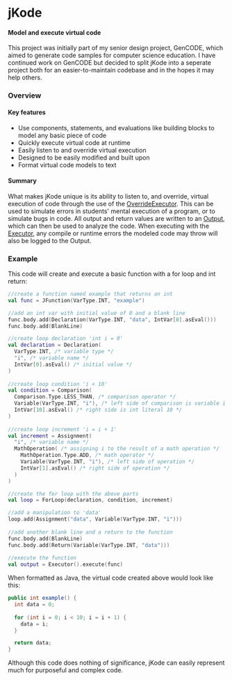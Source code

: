 # jKode
#### Model and execute virtual code

This project was initially part of my senior design project, GenCODE, which aimed to generate code samples for computer science education. I have continued work on GenCODE but decided to split jKode into a seperate project both for an easier-to-maintain codebase and in the hopes it may help others.

### Overview
#### Key features
 * Use components, statements, and evaluations like building blocks to model any basic piece of code
 * Quickly execute virtual code at runtime
 * Easily listen to and override virtual execution
 * Designed to be easily modified and built upon
 * Format virtual code models to text

#### Summary
What makes jKode unique is its ability to listen to, and override, virtual execution of code through the use of the [OverrideExecutor](https://github.com/TroyStopera/jKode/blob/master/src/main/kotlin/com/troystopera/jkode/exec/override/OverrideExecutor.kt). This can be used to simulate errors in students' mental execution of a program, or to simulate bugs in code. All output and return values are written to an [Output](https://github.com/TroyStopera/jKode/blob/master/src/main/kotlin/com/troystopera/jkode/exec/Output.kt), which can then be used to analyze the code. When executing with the [Executor](https://github.com/TroyStopera/jKode/blob/master/src/main/kotlin/com/troystopera/jkode/exec/Executor.kt), any compile or runtime errors the modeled code may throw will also be logged to the Output.


### Example
This code will create and execute a basic function with a for loop and int return:

```kotlin
//create a function named example that returns an int
val func = JFunction(VarType.INT, "example")

//add an int var with initial value of 0 and a blank line
func.body.add(Declaration(VarType.INT, "data", IntVar[0].asEval()))
func.body.add(BlankLine)

//create loop declaration 'int i = 0'
val declaration = Declaration(
  VarType.INT, /* variable type */
  "i", /* variable name */
  IntVar[0].asEval() /* initial value */
)
        
//create loop condition 'i < 10'
val condition = Comparison(
  Comparison.Type.LESS_THAN, /* comparison operator */
  Variable(VarType.INT, "i"), /* left side of comparison is variable i */
  IntVar[10].asEval() /* right side is int literal 10 */
)
        
//create loop increment 'i = i + 1'
val increment = Assignment(
  "i", /* variable name */
  MathOperation( /* assigning i to the result of a math operation */
    MathOperation.Type.ADD, /* math operator */
    Variable(VarType.INT, "i"), /* left side of operation */
    IntVar[1].asEval() /* right side of operation */
  )
)

//create the for loop with the above parts
val loop = ForLoop(declaration, condition, increment)

//add a manipulation to 'data'
loop.add(Assignment("data", Variable(VarType.INT, "i")))
        
//add another blank line and a return to the function
func.body.add(BlankLine)
func.body.add(Return(Variable(VarType.INT, "data")))
        
//execute the function
val output = Executor().execute(func)
```

When formatted as Java, the virtual code created above would look like this:
```java
public int example() {
  int data = 0;
  
  for (int i = 0; i < 10; i = i + 1) {
    data = i;
  }

  return data;
}
```


Although this code does nothing of significance, jKode can easily represent much for purposeful and complex code.
